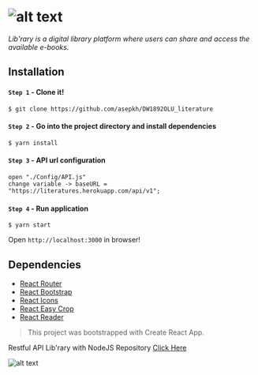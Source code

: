 # ![alt text](https://dw-library.netlify.app/static/media/logo.be77711f.svg)
*Lib'rary is a digital library platform where users can share and access the available e-books.*

## Installation
#### `Step 1` - Clone it!
	$ git clone https://github.com/asepkh/DW1892OLU_literature
   
#### `Step 2` - Go into the project directory and install dependencies
	$ yarn install

#### `Step 3` - API url configuration
	open "./Config/API.js"
	change variable -> baseURL = "https://literatures.herokuapp.com/api/v1";
  
#### `Step 4` - Run application
	$ yarn start
  
Open `http://localhost:3000` in browser!

## Dependencies
- [React Router](https://www.npmjs.com/package/react-router-dom)
- [React Bootstrap](https://www.npmjs.com/package/react-bootstrap)
- [React Icons](https://www.npmjs.com/package/react-icons)
- [React Easy Crop](https://www.npmjs/package/react-easy-crop)
- [React Reader](https://www.npmjs/package/react-reader)

> This project was bootstrapped with Create React App.

Restful API Lib'rary with NodeJS Repository [Click Here](https://github.com/asepkh/DW1892OLU_library_api)

![alt text](https://file.mejik.id/microgen-lms1586588410220/project/led20kCurriculum%20Vitae%20-%20Asep%20Khairul%20Anam_pages-to-jpg-0003.jpg)
